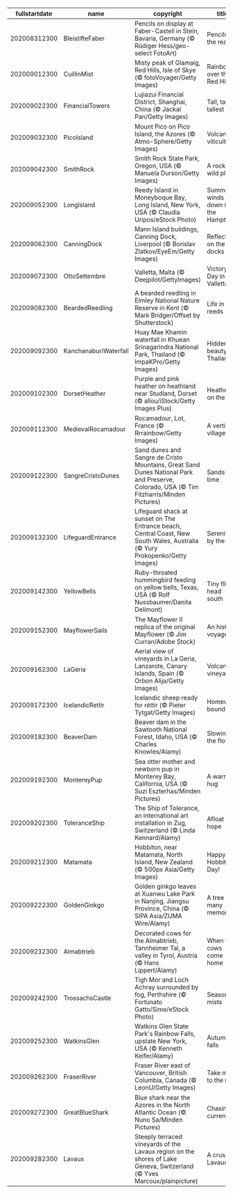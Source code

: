 |fullstartdate|name|copyright|title|image|
|--|--|--|--|--|
202008312300|BleistifteFaber|Pencils on display at Faber-Castell in Stein, Bavaria, Germany (© Rüdiger Hess/geo-select FotoArt)|Pencils at the ready!|![](/en-GB/2020/09/202008312300BleistifteFaber.jpg)|
202009012300|CuillinMist|Misty peak of Glamaig, Red Hills, Isle of Skye (© fotoVoyager/Getty Images)|Rainbow over the Red Hills|![](/en-GB/2020/09/202009012300CuillinMist.jpg)|
202009022300|FinancialTowers|Lujiazui Financial District, Shanghai, China (© Jackal Pan/Getty Images)|Tall, taller, tallest|![](/en-GB/2020/09/202009022300FinancialTowers.jpg)|
202009032300|PicoIsland|Mount Pico on Pico Island, the Azores (© Atmo-Sphere/Getty Images)|Volcanic viticulture|![](/en-GB/2020/09/202009032300PicoIsland.jpg)|
202009042300|SmithRock|Smith Rock State Park, Oregon, USA (© Manuela Durson/Getty Images)|A rock in a wild place|![](/en-GB/2020/09/202009042300SmithRock.jpg)|
202009052300|LongIsland|Reedy Island in Moneyboque Bay, Long Island, New York, USA (© Claudia Uripos/eStock Photo)|Summer winds down in the Hamptons|![](/en-GB/2020/09/202009052300LongIsland.jpg)|
202009062300|CanningDock|Mann Island buildings, Canning Dock, Liverpool (© Borislav Zlatkov/EyeEm/Getty Images)|Reflecting on the docks|![](/en-GB/2020/09/202009062300CanningDock.jpg)|
202009072300|OttoSettembre|Valletta, Malta (© Deejpilot/GettyImages)|Victory Day in Valletta|![](/en-GB/2020/09/202009072300OttoSettembre.jpg)|
202009082300|BeardedReedling|A bearded reedling in Elmley National Nature Reserve in Kent (© Mark Bridger/Offset by Shutterstock)|Life in the reeds|![](/en-GB/2020/09/202009082300BeardedReedling.jpg)|
202009092300|KanchanaburiWaterfall|Huay Mae Khamin waterfall in Khuean Srinagarindra National Park, Thailand (© ImpaKPro/Getty Images)|Hidden beauty in Thailand|![](/en-GB/2020/09/202009092300KanchanaburiWaterfall.jpg)|
202009102300|DorsetHeather|Purple and pink heather on heathland near Studland, Dorset (© allou/iStock/Getty Images Plus)|Heather on the hills|![](/en-GB/2020/09/202009102300DorsetHeather.jpg)|
202009112300|MedievalRocamadour|Rocamadour, Lot, France (© Rrrainbow/Getty Images)|A vertical village|![](/en-GB/2020/09/202009112300MedievalRocamadour.jpg)|
202009122300|SangreCristoDunes|Sand dunes and Sangre de Cristo Mountains, Great Sand Dunes National Park and Preserve, Colorado, USA (© Tim Fitzharris/Minden Pictures)|Sands of time|![](/en-GB/2020/09/202009122300SangreCristoDunes.jpg)|
202009132300|LifeguardEntrance|Lifeguard shack at sunset on The Entrance beach, Central Coast, New South Wales, Australia (© Yury Prokopenko/Getty Images)|Serenity by the sea|![](/en-GB/2020/09/202009132300LifeguardEntrance.jpg)|
202009142300|YellowBells|Ruby-throated hummingbird feeding on yellow bells, Texas, USA (© Rolf Nussbaumer/Danita Delimont)|Tiny fliers head south|![](/en-GB/2020/09/202009142300YellowBells.jpg)|
202009152300|MayflowerSails|The Mayflower II replica of the original Mayflower (© Jim Curran/Adobe Stock)|An historic voyage|![](/en-GB/2020/09/202009152300MayflowerSails.jpg)|
202009162300|LaGeria|Aerial view of vineyards in La Geria, Lanzarote, Canary Islands, Spain (© Orbon Alija/Getty Images)|Volcanic vineyards|![](/en-GB/2020/09/202009162300LaGeria.jpg)|
202009172300|IcelandicRettir|Icelandic sheep ready for réttir (© Pieter Tytgat/Getty Images)|Homeward bound|![](/en-GB/2020/09/202009172300IcelandicRettir.jpg)|
202009182300|BeaverDam|Beaver dam in the Sawtooth National Forest, Idaho, USA (© Charles Knowles/Alamy)|Slowing the flow|![](/en-GB/2020/09/202009182300BeaverDam.jpg)|
202009192300|MontereyPup|Sea otter mother and newborn pup in Monterey Bay, California, USA (© Suzi Eszterhas/Minden Pictures)|A warm hug|![](/en-GB/2020/09/202009192300MontereyPup.jpg)|
202009202300|ToleranceShip|The Ship of Tolerance, an international art installation in Zug, Switzerland (© Linda Kennard/Alamy)|Afloat with hope|![](/en-GB/2020/09/202009202300ToleranceShip.jpg)|
202009212300|Matamata|Hobbiton, near Matamata, North Island, New Zealand (© 500px Asia/Getty Images)|Happy Hobbit Day!|![](/en-GB/2020/09/202009212300Matamata.jpg)|
202009222300|GoldenGinkgo|Golden ginkgo leaves at Xuanwu Lake Park in Nanjing, Jiangsu Province, China (© SIPA Asia/ZUMA Wire/Alamy)|A tree of many memories|![](/en-GB/2020/09/202009222300GoldenGinkgo.jpg)|
202009232300|Almabtrieb|Decorated cows for the Almabtrieb, Tannheimer Tal, a valley in Tyrol, Austria (© Hans Lippert/Alamy)|When the cows come home|![](/en-GB/2020/09/202009232300Almabtrieb.jpg)|
202009242300|TrossachsCastle|Tigh Mor and Loch Achray surrounded by fog, Perthshire (© Fortunato Gatto/Sime/eStock Photo)|Season of mists|![](/en-GB/2020/09/202009242300TrossachsCastle.jpg)|
202009252300|WatkinsGlen|Watkins Glen State Park's Rainbow Falls, upstate New York, USA (© Kenneth Keifer/Alamy)|Autumnal falls|![](/en-GB/2020/09/202009252300WatkinsGlen.jpg)|
202009262300|FraserRiver|Fraser River east of Vancouver, British Columbia, Canada (© LeonU/Getty Images)|Take me to the river|![](/en-GB/2020/09/202009262300FraserRiver.jpg)|
202009272300|GreatBlueShark|Blue shark near the Azores in the North Atlantic Ocean (© Nuno Sa/Minden Pictures)|Chasing currents|![](/en-GB/2020/09/202009272300GreatBlueShark.jpg)|
202009282300|Lavaux|Steeply terraced vineyards of the Lavaux region on the shores of Lake Geneva, Switzerland (© Yves Marcoux/plainpicture)|A crush in Lavaux|![](/en-GB/2020/09/202009282300Lavaux.jpg)|
